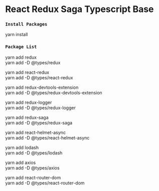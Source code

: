 # React Redux Saga Typescript Base

### `Install Packages`

yarn install

### `Package List`

yarn add redux  
yarn add -D @types/redux

yarn add react-redux  
yarn add -D @types/react-redux

yarn add redux-devtools-extension  
yarn add -D @types/redux-devtools-extension

yarn add redux-logger  
yarn add -D @types/redux-logger

yarn add redux-saga  
yarn add -D @types/redux-saga

yarn add react-helmet-async  
yarn add -D @types/react-helmet-async

yarn add lodash  
yarn add -D @types/lodash

yarn add axios  
yarn add -D @types/axios

yarn add react-router-dom  
yarn add -D @types/react-router-dom  
